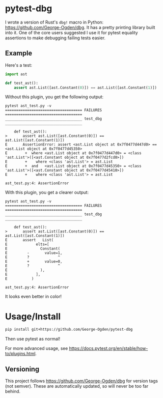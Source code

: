 # pytest-dbg

I wrote a version of Rust's `dbg!` macro in Python: https://github.com/George-Ogden/dbg.
It has a pretty printing library built into it.
One of the core users suggested I use it for pytest equality assertions to make debugging failing tests easier.

## Example

Here's a test:

```python
import ast

def test_ast():
    assert ast.List([ast.Constant(0)]) == ast.List([ast.Constant(1)])
```

Without this plugin, you get the following output:

```
pytest ast_test.py -v
=================================== FAILURES ===================================
___________________________________ test_dbg ___________________________________

    def test_ast():
>       assert ast.List([ast.Constant(0)]) == ast.List([ast.Constant(1)])
E       AssertionError: assert <ast.List object at 0x7f0477d447d0> == <ast.List object at 0x7f0477d45350>
E        +  where <ast.List object at 0x7f0477d447d0> = <class 'ast.List'>([<ast.Constant object at 0x7f0477d2fcd0>])
E        +    where <class 'ast.List'> = ast.List
E        +  and   <ast.List object at 0x7f0477d45350> = <class 'ast.List'>([<ast.Constant object at 0x7f0477d45410>])
E        +    where <class 'ast.List'> = ast.List

ast_test.py:4: AssertionError
```

With this plugin, you get a clearer output:

```
pytest ast_test.py -v
=================================== FAILURES ===================================
___________________________________ test_dbg ___________________________________

    def test_ast():
>       assert ast.List([ast.Constant(0)]) == ast.List([ast.Constant(1)])
E       assert   List(
E             elts=[
E               Constant(
E         -       value=1,
E         ?             ^
E         +       value=0,
E         ?             ^
E               ),
E             ],
E           )

ast_test.py:4: AssertionError
```

It looks even better in color!

# Usage/Install

```bash
pip install git+https://github.com/George-Ogden/pytest-dbg
```

Then use pytest as normal!

For more advanced usage, see https://docs.pytest.org/en/stable/how-to/plugins.html.

## Versioning

This project follows https://github.com/George-Ogden/dbg for version tags (not semver).
These are automatically updated, so will never be too far behind.

